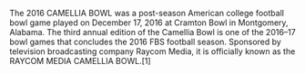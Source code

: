 The 2016 CAMELLIA BOWL was a post-season American college football bowl game played on December 17, 2016 at Cramton Bowl in Montgomery, Alabama. The third annual edition of the Camellia Bowl is one of the 2016–17 bowl games that concludes the 2016 FBS football season. Sponsored by television broadcasting company Raycom Media, it is officially known as the RAYCOM MEDIA CAMELLIA BOWL.[1]
